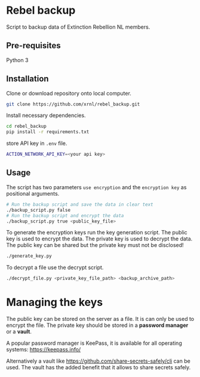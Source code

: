 # Rebel backup

Script to backup data of Extinction Rebellion NL members.

## Pre-requisites

Python 3

## Installation

Clone or download repository onto local computer.

```bash
git clone https://github.com/xrnl/rebel_backup.git
```


Install necessary dependencies.

```bash
cd rebel_backup
pip install -r requirements.txt
```

store API key in `.env` file.

```bash
ACTION_NETWORK_API_KEY=<your api key>
```

## Usage

The script has two parameters `use encryption` and the `encryption key` as  positional arguments.
```bash
# Run the backup script and save the data in clear text
./backup_script.py false 
# Run the backup script and encrypt the data
./backup_script.py true <public_key_file>
```

To generate the encryption keys run the key generation script.
The public key is used to encrypt the data.
The private key is used to decrypt the data.
The public key can be shared but the private key must not be disclosed!
```bash
./generate_key.py
```

To decrypt a file use the decrypt script.
```bash
./decrypt_file.py <private_key_file_path> <backup_archive_path>
```

# Managing the keys
The public key can be stored on the server as a file. It is can only be used to encrypt the file.
The private key should be stored in a **password manager** or a **vault**.

A popular password manager is KeePass, it is available for all operating systems: https://keepass.info/

Alternatively a vault like https://github.com/share-secrets-safely/cli can be used. 
The vault has the added benefit that it allows to share secrets safely.

